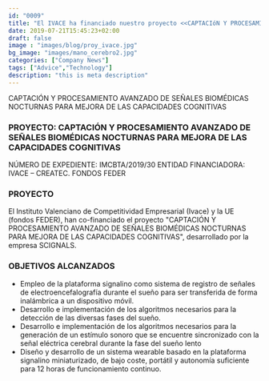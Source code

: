 ```yaml
---
id: "0009"
title: "El IVACE ha financiado nuestro proyecto <<CAPTACIóN Y PROCESAMIENTO AVANZADO DE SEÑALES BIOMÉDICAS NOCTURNAS PARA MEJORA DE LAS CAPACIDADES COGNITIVAS>>"
date: 2019-07-21T15:45:23+02:00
draft: false
image : "images/blog/proy_ivace.jpg"
bg_image: "images/mano_cerebro2.jpg"
categories: ["Company News"]
tags: ["Advice","Technology"]
description: "this is meta description"
---
```




CAPTACIÓN Y PROCESAMIENTO AVANZADO DE SEÑALES BIOMÉDICAS NOCTURNAS PARA MEJORA DE LAS CAPACIDADES COGNITIVAS

### PROYECTO: CAPTACIÓN Y PROCESAMIENTO AVANZADO DE SEÑALES BIOMÉDICAS NOCTURNAS PARA MEJORA DE LAS CAPACIDADES COGNITIVAS

NÚMERO DE EXPEDIENTE: IMCBTA/2019/30
ENTIDAD FINANCIADORA: IVACE – CREATEC. FONDOS FEDER

### PROYECTO

El  Instituto Valenciano de Competitividad Empresarial (Ivace) y la UE (fondos FEDER), han co-financiado el proyecto "CAPTACIÓN Y PROCESAMIENTO AVANZADO DE SEÑALES BIOMÉDICAS NOCTURNAS PARA MEJORA DE LAS CAPACIDADES COGNITIVAS", desarrollado por la empresa SCIGNALS.


### OBJETIVOS ALCANZADOS

- Empleo de la plataforma signalino como sistema de registro de señales de electroencefalografía durante el sueño para ser transferida de forma inalámbrica a un dispositivo móvil.
- Desarrollo e implementación de los algoritmos necesarios para la detección de las diversas fases del sueño.
- Desarrollo e implementación de los algoritmos necesarios para la generación de un estímulo sonoro que se encuentre sincronizado con la señal eléctrica cerebral durante la fase del sueño lento
- Diseño y desarrollo de un sistema wearable basado en la plataforma signalino miniaturizado, de bajo coste, portátil y autonomía suficiente para 12 horas de funcionamiento continuo.
